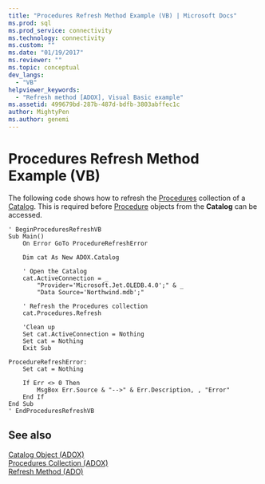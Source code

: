```yaml
---
title: "Procedures Refresh Method Example (VB) | Microsoft Docs"
ms.prod: sql
ms.prod_service: connectivity
ms.technology: connectivity
ms.custom: ""
ms.date: "01/19/2017"
ms.reviewer: ""
ms.topic: conceptual
dev_langs: 
  - "VB"
helpviewer_keywords: 
  - "Refresh method [ADOX], Visual Basic example"
ms.assetid: 499679bd-287b-487d-bdfb-3803abffec1c
author: MightyPen
ms.author: genemi
---
```

# Procedures Refresh Method Example (VB)
The following code shows how to refresh the [Procedures](../../../ado/reference/adox-api/procedures-collection-adox.md) collection of a [Catalog](../../../ado/reference/adox-api/catalog-object-adox.md). This is required before [Procedure](../../../ado/reference/adox-api/procedure-object-adox.md) objects from the **Catalog** can be accessed.  
  
```  
' BeginProceduresRefreshVB  
Sub Main()  
    On Error GoTo ProcedureRefreshError  
  
    Dim cat As New ADOX.Catalog  
  
    ' Open the Catalog  
    cat.ActiveConnection = _  
        "Provider='Microsoft.Jet.OLEDB.4.0';" & _  
        "Data Source='Northwind.mdb';"  
  
    ' Refresh the Procedures collection  
    cat.Procedures.Refresh  
  
    'Clean up  
    Set cat.ActiveConnection = Nothing  
    Set cat = Nothing  
    Exit Sub  
  
ProcedureRefreshError:  
    Set cat = Nothing  
  
    If Err <> 0 Then  
        MsgBox Err.Source & "-->" & Err.Description, , "Error"  
    End If  
End Sub  
' EndProceduresRefreshVB  
```  
  
## See also  
 [Catalog Object (ADOX)](../../../ado/reference/adox-api/catalog-object-adox.md)   
 [Procedures Collection (ADOX)](../../../ado/reference/adox-api/procedures-collection-adox.md)   
 [Refresh Method (ADO)](../../../ado/reference/ado-api/refresh-method-ado.md)
